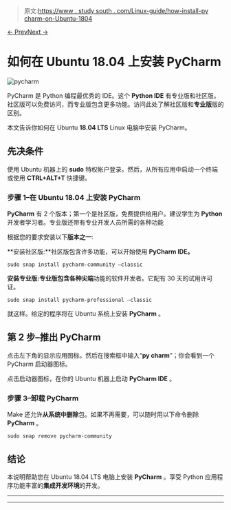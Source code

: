 > 原文:[https://www . study south . com/Linux-guide/how-install-py charm-on-Ubuntu-1804](https://www.studytonight.com/linux-guide/how-to-install-pycharm-on-ubuntu-1804)

[← Prev](/linux-guide/how-to-move-files-in-linux-using-the-mv-command "Move Files In Linux Using The mv Command")[Next →](/linux-guide/how-to-install-postgresql-on-debian-9 "Install PostgreSQL on Debian 9")

# 如何在 Ubuntu 18.04 上安装 PyCharm

![pycharm](../Images/54279cd6cc11086351058434a84f391d.png)

PyCharm 是 Python 编程最优秀的 IDE。这个 **Python IDE** 有专业版和社区版。社区版可以免费访问，而专业版包含更多功能。访问此处了解社区版和**专业版**版的区别。

本文告诉你如何在 Ubuntu **18.04 LTS** Linux 电脑中安装 PyCharm。

## 先决条件

使用 Ubuntu 机器上的 **sudo** 特权帐户登录。然后，从所有应用中启动一个终端或使用 **CTRL+ALT+T** 快捷键。

### 步骤 1–在 Ubuntu 18.04 上安装 PyCharm

**PyCharm** 有 2 个版本；第一个是社区版，免费提供给用户。建议学生为 **Python** 开发者学习者。专业版还带有专业开发人员所需的各种功能

根据您的要求安装以下**版本之一**:

**安装社区版:**社区版包含许多功能，可以开始使用 **PyCharm IDE。**

```
sudo snap install pycharm-community —classic
```

**安装专业版:**专业版包含各种**尖端**功能的软件开发者。它配有 30 天的试用许可证。

```
sudo snap install pycharm-professional —classic
```

就这样。给定的程序将在 Ubuntu 系统上安装 **PyCharm** 。

## 第 2 步–推出 PyCharm

点击左下角的显示应用图标。然后在搜索框中输入“**py charm**”；你会看到一个 PyCharm 启动器图标。

点击启动器图标，在你的 Ubuntu 机器上启动 **PyCharm IDE** 。

### 步骤 3–卸载 PyCharm

Make 还允许**从系统中删除**包。如果不再需要，可以随时用以下命令删除 **PyCharm** 。

```
sudo snap remove pycharm-community
```

## 结论

本说明帮助您在 Ubuntu 18.04 LTS 电脑上安装 **PyCharm** 。享受 Python 应用程序功能丰富的**集成开发环境**的开发。

* * *

* * *